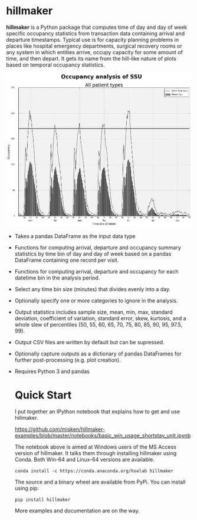 # hillmaker

**hillmaker** is a Python package that computes time of day and day of week specific
occupancy statistics from transaction data containing arrival and departure
timestamps. Typical use is for capacity planning problems in places like
hospital emergency departments, surgical recovery rooms or any system in which
entities arrive, occupy capacity for some amount of time, and then depart. It
gets its name from the hill-like nature of plots based on temporal occupancy
statistics.

![hillmaker Screenshot](/docs/hillmaker-user-guide/images/ssu_occ_1.png "hillmaker screenshot")

- Takes a pandas DataFrame as the input data type
- Functions for computing arrival, departure and occupancy summary statistics
  by time bin of day and day of week based on a pandas DataFrame containing one
  record per visit.
- Functions for computing arrival, departure and occupancy for each datetime
  bin in the analysis period.
- Select any time bin size (minutes) that divides evenly into a day.
- Optionally specify one or more categories to ignore in the analysis.
- Output statistics includes sample size, mean, min, max, standard deviation,
  coefficient of variation, standard error, skew, kurtosis, and a whole slew
  of percentiles (50, 55, 60, 65, 70, 75, 80, 85, 90, 95, 97.5, 99).
- Output CSV files are written by default but can be supressed.
- Optionally capture outputs as a dictionary of pandas DataFrames for further
  post-processing (e.g. plot creation).
- Requires Python 3 and pandas

  # Quick Start

  I put together an IPython notebook that explains how to get and
  use hillmaker.

  https://github.com/misken/hillmaker-examples/blob/master/notebooks/basic_win_usage_shortstay_unit.ipynb

  The notebook above is aimed at Windows users of the MS Access version of hillmaker. It talks them through
  installing hillmaker using Conda. Both Win-64 and Linux-64 versions are available.

      conda install -c https://conda.anaconda.org/hselab hillmaker

  The source and a binary wheel are available from PyPi. You can install using pip:

      pip install hillmaker


  More examples and documentation are on the way.
